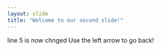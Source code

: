 ```yaml
---
layout: slide
title: "Welcome to our second slide!"
---
```

line 5 is now chnged
Use the left arrow to go back!
